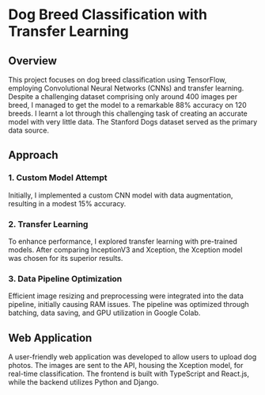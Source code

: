 # Dog Breed Classification with Transfer Learning

## Overview

This project focuses on dog breed classification using TensorFlow, employing Convolutional Neural Networks (CNNs) and transfer learning. Despite a challenging dataset comprising only around 400 images per breed, I managed to get the model to a remarkable 88% accuracy on 120 breeds. I learnt a lot through this challenging task of creating an accurate model with very little data. The Stanford Dogs dataset served as the primary data source.

## Approach

### 1. Custom Model Attempt
Initially, I implemented a custom CNN model with data augmentation, resulting in a modest 15% accuracy.

### 2. Transfer Learning
To enhance performance, I explored transfer learning with pre-trained models. After comparing InceptionV3 and Xception, the Xception model was chosen for its superior results.

### 3. Data Pipeline Optimization
Efficient image resizing and preprocessing were integrated into the data pipeline, initially causing RAM issues. The pipeline was optimized through batching, data saving, and GPU utilization in Google Colab.

## Web Application

A user-friendly web application was developed to allow users to upload dog photos. The images are sent to the API, housing the Xception model, for real-time classification. The frontend is built with TypeScript and React.js, while the backend utilizes Python and Django.

